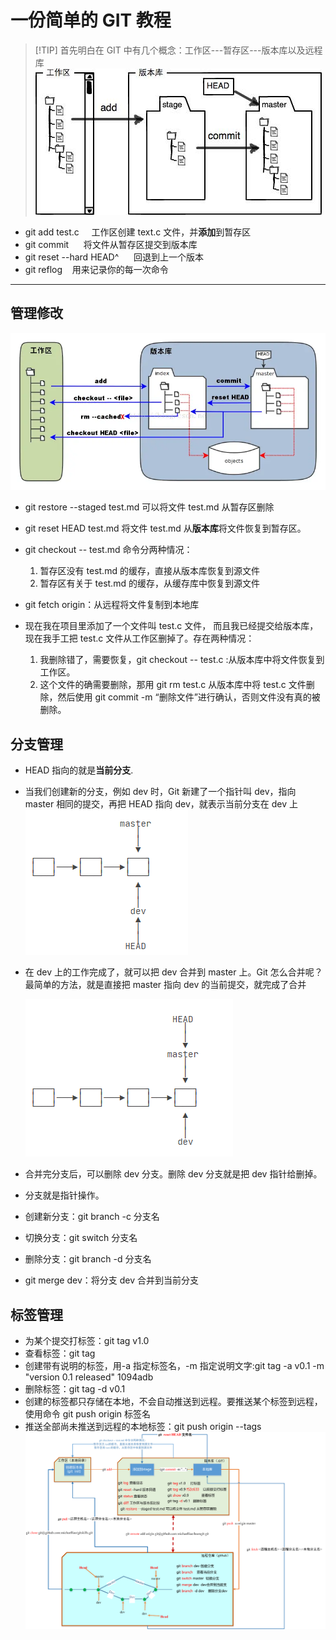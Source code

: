 # 一份简单的 GIT 教程

> [!TIP] 首先明白在 GIT 中有几个概念：工作区---暂存区---版本库以及远程库
> ![Alt text](image-1.png)

- git add test.c &nbsp;&nbsp;&nbsp;&nbsp;工作区创建 text.c 文件，并**添加**到暂存区
- git commit &nbsp;&nbsp;&nbsp;&nbsp; 将文件从暂存区提交到版本库
- git reset --hard HEAD^ &nbsp;&nbsp;&nbsp;&nbsp; 回退到上一个版本
- git reflog&nbsp;&nbsp;&nbsp;&nbsp;用来记录你的每一次命令

---

## 管理修改

![Alt text](image-3.png)

- git restore --staged test.md 可以将文件 test.md 从暂存区删除
- git reset HEAD test.md 将文件 test.md 从**版本库**将文件恢复到暂存区。
- git checkout -- test.md 命令分两种情况：
  1. 暂存区没有 test.md 的缓存，直接从版本库恢复到源文件
  2. 暂存区有关于 test.md 的缓存，从缓存库中恢复到源文件
- git fetch origin：从远程将文件复制到本地库

- 现在我在项目里添加了一个文件叫 test.c 文件，
  而且我已经提交给版本库，现在我手工把 test.c 文件从工作区删掉了。存在两种情况：
   1. 我删除错了，需要恢复，git checkout -- test.c :从版本库中将文件恢复到工作区。 
   2. 这个文件的确需要删除，那用 git rm test.c 从版本库中将 test.c 文件删除，然后使用 git commit -m “删除文件”进行确认，否则文件没有真的被删除。

## 分支管理

- HEAD 指向的就是**当前分支**.
- 当我们创建新的分支，例如 dev 时，Git 新建了一个指针叫 dev，指向 master 相同的提交，再把 HEAD 指向 dev，就表示当前分支在 dev 上
  ![Alt text](image.png)
- 在 dev 上的工作完成了，就可以把 dev 合并到 master 上。Git 怎么合并呢？最简单的方法，就是直接把 master 指向 dev 的当前提交，就完成了合并

  ![](image-2.png)

- 合并完分支后，可以删除 dev 分支。删除 dev 分支就是把 dev 指针给删掉。
- 分支就是指针操作。
- 创建新分支：git branch -c 分支名
- 切换分支：git switch 分支名
- 删除分支：git branch -d 分支名
- git merge dev：将分支 dev 合并到当前分支

## 标签管理

- 为某个提交打标签：git tag v1.0
- 查看标签：git tag
- 创建带有说明的标签，用-a 指定标签名，-m 指定说明文字:git tag -a v0.1 -m "version 0.1 released" 1094adb
- 删除标签：git tag -d v0.1
- 创建的标签都只存储在本地，不会自动推送到远程。要推送某个标签到远程，使用命令 git push origin 标签名
- 推送全部尚未推送到远程的本地标签：git push origin --tags
![Alt text](image-4.png)